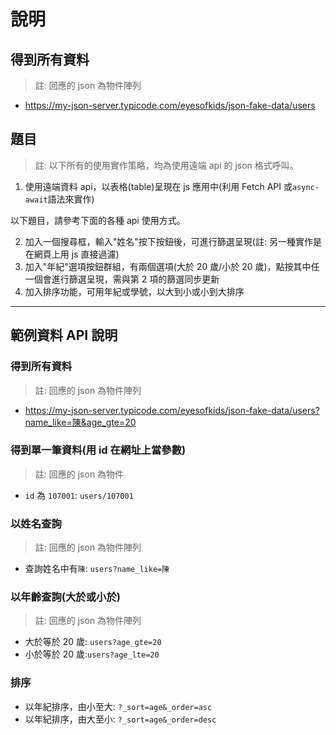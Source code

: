 # 說明

## 得到所有資料

> 註: 回應的 json 為物件陣列

- https://my-json-server.typicode.com/eyesofkids/json-fake-data/users

## 題目

> 註: 以下所有的使用實作策略，均為使用遠端 api 的 json 格式呼叫。

1. 使用遠端資料 api，以表格(table)呈現在 js 應用中(利用 Fetch API 或`async-await`語法來實作)

以下題目，請參考下面的各種 api 使用方式。

2. 加入一個搜尋框，輸入"姓名"按下按鈕後，可進行篩選呈現(註: 另一種實作是在網頁上用 js 直接過濾)
3. 加入"年紀"選項按鈕群組，有兩個選項(大於 20 歲/小於 20 歲)，點按其中任一個會進行篩選呈現，需與第 2 項的篩選同步更新
4. 加入排序功能，可用年紀或學號，以大到小或小到大排序

---

## 範例資料 API 說明

### 得到所有資料

> 註: 回應的 json 為物件陣列

- https://my-json-server.typicode.com/eyesofkids/json-fake-data/users?name_like=陳&age_gte=20

### 得到單一筆資料(用 id 在網址上當參數)

> 註: 回應的 json 為物件

- `id` 為 `107001`: `users/107001`

### 以姓名查詢

> 註: 回應的 json 為物件陣列

- 查詢姓名中有`陳`: `users?name_like=陳`

### 以年齡查詢(大於或小於)

> 註: 回應的 json 為物件陣列

- 大於等於 20 歲: `users?age_gte=20`
- 小於等於 20 歲:`users?age_lte=20`

### 排序

- 以年紀排序，由小至大: `?_sort=age&_order=asc`
- 以年紀排序，由大至小: `?_sort=age&_order=desc`
